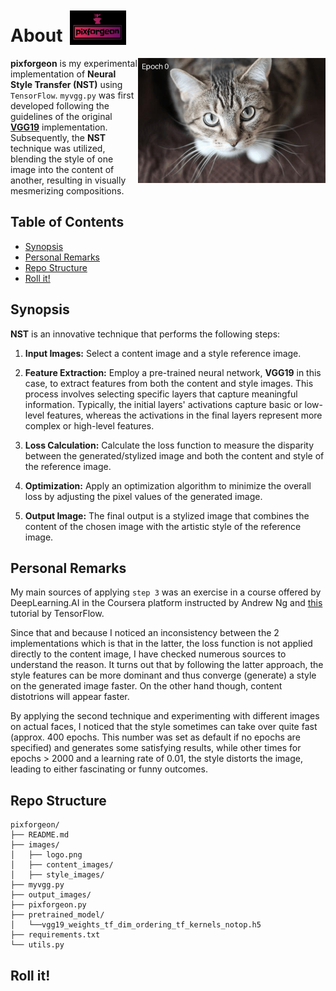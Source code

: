 #  About                   <img src="images/logo.png" alt="Logo" width="90" height="55" style="margin: -1% 1%"> 

<img style="float: right;" width="300" height="auto" src="images/animation.gif">

**pixforgeon** is my experimental implementation of **Neural Style Transfer (NST)** using `TensorFlow`. `myvgg.py` was first developed following the guidelines of the original [**VGG19**](https://arxiv.org/pdf/1409.1556.pdf) implementation. Subsequently, the **NST** technique was utilized, blending the style of one image into the content of another, resulting in visually mesmerizing compositions.

## Table of Contents
  - [Synopsis](#synopsis)
  - [Personal Remarks](#personal-remarks)
  - [Repo Structure](#repo-structure)
  - [Roll it!](#roll-it)

## Synopsis
**NST** is an innovative technique that performs the following steps:

1. **Input Images:** Select a content image and a style reference image.

2. **Feature Extraction:** Employ a pre-trained neural network, **VGG19** in this case, to extract features from both the content and style images. This process involves selecting specific layers that capture meaningful information. Typically, the initial layers' activations capture basic or low-level features, whereas the activations in the final layers represent more complex or high-level features.

3. **Loss Calculation:** Calculate the loss function to measure the disparity between the generated/stylized image and both the content and style of the reference image. 

4. **Optimization:** Apply an optimization algorithm to minimize the overall loss by adjusting the pixel values of the generated image.

5. **Output Image:** The final output is a stylized image that combines the content of the chosen image with the artistic style of the reference image.

## Personal Remarks
My main sources of applying `step 3` was an exercise in a course offered by DeepLearning.AI in the Coursera platform instructed by Andrew Ng and  [this](https://www.tensorflow.org/tutorials/generative/style_transfer) tutorial by TensorFlow. 

Since that and because I noticed an inconsistency between the 2 implementations which is that in the latter, the loss function is not applied directly to the content image, I have checked numerous sources to understand the reason. It turns out that by following the latter approach, the style features can be more dominant and thus converge (generate) a style on the generated image faster. On the other hand though, content distotrions will appear faster.

By applying the second technique and experimenting with different images on actual faces, I noticed that the style sometimes can take over quite fast (approx. 400 epochs. This number was set as default if no epochs are specified) and generates some satisfying results, while other times for epochs > 2000 and a learning rate of 0.01, the style distorts the image, leading to either fascinating or funny outcomes.

## Repo Structure
```
pixforgeon/
├── README.md
├── images/
│   ├── logo.png
│   ├── content_images/
│   ├── style_images/
├── myvgg.py
├── output_images/
├── pixforgeon.py
├── pretrained_model/
│   └──vgg19_weights_tf_dim_ordering_tf_kernels_notop.h5 
├── requirements.txt
└── utils.py
```

## Roll it!



